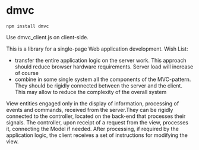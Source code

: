 # dmvc
```
npm install dmvc
```
Use dmvc_client.js on client-side.

  This is a library for a single-page Web application development.
  Wish List:
  * transfer the entire application logic on the server work. This approach should reduce browser hardware requirements.
Server load will increase of course
  * combine in some single system all the components of the MVC-pattern. They should be rigidly connected between the server and the client. This may allow to reduce the complexity of the overall system

  View entities engaged only in the display of information, processing of events and commands,
received from the server.They can be rigidly connected to the controller, located on the back-end 
that processes their signals.
	The controller, upon receipt of a request from the view, processes it, connecting the Model if needed.
After processing, if required by the application logic, the client receives a set of instructions 
for modifying the view.
